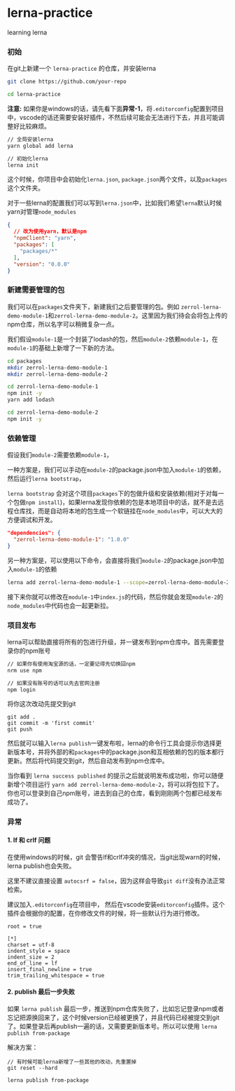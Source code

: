 # lerna-practice
learning lerna

### 初始

在git上新建一个 `lerna-practice` 的仓库，并安装lerna

```zsh
git clone https://github.com/your-repo

cd lerna-practice

```

**注意:** 如果你是windows的话，请先看下面**异常-1**，将`.editorconfig`配置到项目中，vscode的话还需要安装好插件，不然后续可能会无法进行下去，并且可能调整好比较麻烦。

```zsh
// 全局安装lerna
yarn global add lerna

// 初始化lerna
lerna init
```

这个时候，你项目中会初始化`lerna.json`, `package.json`两个文件，以及`packages`这个文件夹。

对于一些lerna的配置我们可以写到`lerna.json`中，比如我们希望`lerna`默认时候yarn对管理`node_modules`

```json
{
  // 改为使用yarn，默认是npm
  "npmClient": "yarn",
  "packages": [
    "packages/*"
  ],
  "version": "0.0.0"
}
```

### 新建需要管理的包
我们可以在`packages`文件夹下，新建我们之后要管理的包。例如 `zerrol-lerna-demo-module-1`和`zerrol-lerna-demo-module-2`。这里因为我们待会会将包上传的npm仓库，所以名字可以稍微复杂一点。

我们假设`module-1`是一个封装了lodash的包，然后`module-2`依赖`module-1`，在`module-1`的基础上新增了一下新的方法。

```zsh
cd packages
mkdir zerrol-lerna-demo-module-1
mkdir zerrol-lerna-demo-module-2

cd zerrol-lerna-demo-module-1 
npm init -y
yarn add lodash

cd zerrol-lerna-demo-module-2
npm init -y
```

### 依赖管理

假设我们`module-2`需要依赖`module-1`，

一种方案是，我们可以手动在`module-2`的package.json中加入`module-1`的依赖，然后运行`lerna bootstrap`，

`lerna bootstrap` 会对这个项目`packages`下的包做升级和安装依赖(相对于对每一个包做`npm install`)，如果lerna发现你依赖的包是本地项目中的话，就不是去远程仓库找，而是自动将本地的包生成一个软链挂在`node_modules`中，可以大大的方便调试和开发。

```json
"dependencies": {
  "zerrol-lerna-demo-module-1": "1.0.0"
}
```

另一种方案是，可以使用以下命令，会直接将我们`module-2`的package.json中加入`module-1`的依赖

```zsh
lerna add zerrol-lerna-demo-module-1 --scope=zerrol-lerna-demo-module-2
```

接下来你就可以修改在`module-1`中`index.js`的代码，然后你就会发现`module-2`的`node_modules`中代码也会一起更新拉。

### 项目发布

lerna可以帮助直接将所有的包进行升级，并一键发布到npm仓库中。首先需要登录你的npm账号

```zsh
// 如果你有使用淘宝源的话，一定要记得先切换回npm
nrm use npm

// 如果没有账号的话可以先去官网注册
npm login
```

将你这次改动先提交到git

```
git add .
git commit -m 'first commit'
git push
```

然后就可以输入`lerna publish`一键发布啦，lerna的命令行工具会提示你选择更新版本号，并将外部的和`packages`中的package.json和互相依赖的包的版本都行更新。然后将代码提交到git，然后自动发布到npm仓库中。

当你看到 `lerna success published` 的提示之后就说明发布成功啦，你可以随便新增个项目运行 `yarn add zerrol-lerna-demo-module-2`，将可以将包拉下了。你也可以登录到自己npm账号，进去到自己的仓库，看到刚刚两个包都已经发布成功了。


### 异常

#### 1. lf 和 crlf 问题
在使用windows的时候，git 会警告lf和crlf冲突的情况，当git出现warn的时候，lerna publish也会失败。

这里不建议直接设置 `autocsrf = false`，因为这样会导致`git diff`没有办法正常检索。

建议加入`.editorconfig`在项目中， 然后在vscode安装`editorconfig`插件。这个插件会根据你的配置，在你修改文件的时候，将一些默认行为进行修改。

```
root = true

[*]
charset = utf-8
indent_style = space
indent_size = 2
end_of_line = lf
insert_final_newline = true
trim_trailing_whitespace = true
```

#### 2. publish 最后一步失败

如果 `lerna publish` 最后一步，推送到npm仓库失败了，比如忘记登录npm或者忘记把源换回来了，这个时候version已经被更换了，并且代码已经被提交到git了。如果登录后再publish一遍的话，又需要更新版本号。所以可以使用 `lerna publish from-package`

解决方案：
```
// 有时候可能lerna新增了一些其他的改动，先重置掉
git reset --hard

lerna publish from-package
```





